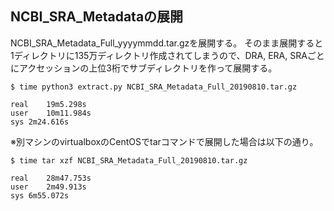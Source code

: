 ## NCBI_SRA_Metadataの展開
NCBI_SRA_Metadata_Full_yyyymmdd.tar.gzを展開する。
そのまま展開すると1ディレクトリに135万ディレクトリ作成されてしまうので、DRA, ERA, SRAごとにアクセッションの上位3桁でサブディレクトリを作って展開する。

```
$ time python3 extract.py NCBI_SRA_Metadata_Full_20190810.tar.gz

real	19m5.298s
user	10m11.984s
sys	2m24.616s
```

※別マシンのvirtualboxのCentOSでtarコマンドで展開した場合は以下の通り。

```
$ time tar xzf NCBI_SRA_Metadata_Full_20190810.tar.gz 

real	28m47.753s
user	2m49.913s
sys	6m55.072s
```
